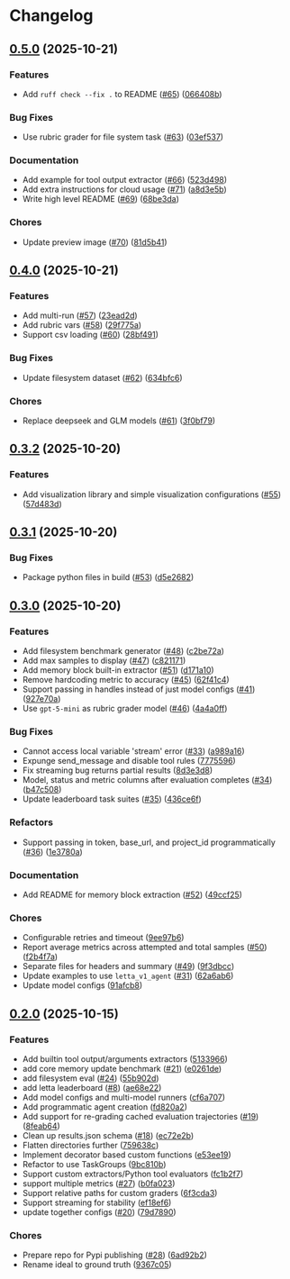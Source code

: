 # Changelog

## [0.5.0](https://github.com/letta-ai/letta-evals/compare/letta-evals-v0.4.0...letta-evals-v0.5.0) (2025-10-21)


### Features

* Add `ruff check --fix .` to README ([#65](https://github.com/letta-ai/letta-evals/issues/65)) ([066408b](https://github.com/letta-ai/letta-evals/commit/066408b99151caa8edf684d24540168067b45e2c))


### Bug Fixes

* Use rubric grader for file system task ([#63](https://github.com/letta-ai/letta-evals/issues/63)) ([03ef537](https://github.com/letta-ai/letta-evals/commit/03ef5370c9223cfa03377c83e13376d00503f8d8))


### Documentation

* Add example for tool output extractor ([#66](https://github.com/letta-ai/letta-evals/issues/66)) ([523d498](https://github.com/letta-ai/letta-evals/commit/523d498ff77c8f4a13239a124d3bf13a3f8b4ebd))
* Add extra instructions for cloud usage ([#71](https://github.com/letta-ai/letta-evals/issues/71)) ([a8d3e5b](https://github.com/letta-ai/letta-evals/commit/a8d3e5bf674e46296c4ac520405d06fd9f978e07))
* Write high level README ([#69](https://github.com/letta-ai/letta-evals/issues/69)) ([68be3da](https://github.com/letta-ai/letta-evals/commit/68be3da0fa3c3cf776c716fe48fc9014d5849de8))


### Chores

* Update preview image ([#70](https://github.com/letta-ai/letta-evals/issues/70)) ([81d5b41](https://github.com/letta-ai/letta-evals/commit/81d5b418c9d37e061b89e1ac20b1fda1be31aa37))

## [0.4.0](https://github.com/letta-ai/letta-evals/compare/letta-evals-v0.3.2...letta-evals-v0.4.0) (2025-10-21)


### Features

* Add multi-run ([#57](https://github.com/letta-ai/letta-evals/issues/57)) ([23ead2d](https://github.com/letta-ai/letta-evals/commit/23ead2d8f1f2a98bbd26aa7ad42c230e1c47d156))
* Add rubric vars ([#58](https://github.com/letta-ai/letta-evals/issues/58)) ([29f775a](https://github.com/letta-ai/letta-evals/commit/29f775a0324329885e73e093b43b6a91cb55795f))
* Support csv loading ([#60](https://github.com/letta-ai/letta-evals/issues/60)) ([28bf491](https://github.com/letta-ai/letta-evals/commit/28bf49181dc3071f4012c1e65e0ef00e9e858669))


### Bug Fixes

* Update filesystem dataset ([#62](https://github.com/letta-ai/letta-evals/issues/62)) ([634bfc6](https://github.com/letta-ai/letta-evals/commit/634bfc6be0076373dc3ebeb4cbe7376b721d8486))


### Chores

* Replace deepseek and GLM models ([#61](https://github.com/letta-ai/letta-evals/issues/61)) ([3f0bf79](https://github.com/letta-ai/letta-evals/commit/3f0bf7914fc0660ef05ac0ab04b894fc8c2fb043))

## [0.3.2](https://github.com/letta-ai/letta-evals/compare/letta-evals-v0.3.1...letta-evals-v0.3.2) (2025-10-20)


### Features

* Add visualization library and simple visualization configurations ([#55](https://github.com/letta-ai/letta-evals/issues/55)) ([57d483d](https://github.com/letta-ai/letta-evals/commit/57d483d899de6f82e8557b8cefa439750c656bfb))

## [0.3.1](https://github.com/letta-ai/letta-evals/compare/letta-evals-v0.3.0...letta-evals-v0.3.1) (2025-10-20)


### Bug Fixes

* Package python files in build ([#53](https://github.com/letta-ai/letta-evals/issues/53)) ([d5e2682](https://github.com/letta-ai/letta-evals/commit/d5e26824e49a8783f4357117a1d646244fcdd911))

## [0.3.0](https://github.com/letta-ai/letta-evals/compare/letta-evals-v0.2.0...letta-evals-v0.3.0) (2025-10-20)


### Features

* Add filesystem benchmark generator ([#48](https://github.com/letta-ai/letta-evals/issues/48)) ([c2be72a](https://github.com/letta-ai/letta-evals/commit/c2be72ae2704c9e42eeeeaf5e319287a79d405ce))
* Add max samples to display ([#47](https://github.com/letta-ai/letta-evals/issues/47)) ([c821171](https://github.com/letta-ai/letta-evals/commit/c821171b539233119c28a095e951a82990442b4c))
* Add memory block built-in extractor  ([#51](https://github.com/letta-ai/letta-evals/issues/51)) ([d171a10](https://github.com/letta-ai/letta-evals/commit/d171a10b662461ac8c07dd39f01d2ae40b7ffda4))
* Remove hardcoding metric to accuracy ([#45](https://github.com/letta-ai/letta-evals/issues/45)) ([62f41c4](https://github.com/letta-ai/letta-evals/commit/62f41c4847fa8c3ee4a5294776e81cd13748923c))
* Support passing in handles instead of just model configs ([#41](https://github.com/letta-ai/letta-evals/issues/41)) ([927e70a](https://github.com/letta-ai/letta-evals/commit/927e70ae3a163094cf73c2aee48ec2e691bdd3a6))
* Use `gpt-5-mini` as rubric grader model ([#46](https://github.com/letta-ai/letta-evals/issues/46)) ([4a4a0ff](https://github.com/letta-ai/letta-evals/commit/4a4a0ff8b4cd4e689775fe8fd59f2d459d976723))


### Bug Fixes

* Cannot access local variable 'stream' error  ([#33](https://github.com/letta-ai/letta-evals/issues/33)) ([a989a16](https://github.com/letta-ai/letta-evals/commit/a989a16e09675a850474b7e9c6e3f042e5822835))
* Expunge send_message and disable tool rules ([7775596](https://github.com/letta-ai/letta-evals/commit/77755964f3c01578bfe52dfe5600d30534ef86d8))
* Fix streaming bug returns partial results ([8d3e3d8](https://github.com/letta-ai/letta-evals/commit/8d3e3d8abec16aebb9867605b778a4ffa9ce3145))
* Model, status and metric columns after evaluation completes ([#34](https://github.com/letta-ai/letta-evals/issues/34)) ([b47c508](https://github.com/letta-ai/letta-evals/commit/b47c508ead27a98aceb349470e644f80387defeb))
* Update leaderboard task suites ([#35](https://github.com/letta-ai/letta-evals/issues/35)) ([436ce6f](https://github.com/letta-ai/letta-evals/commit/436ce6fd8628de37da1815f4a63928f23d2037a2))


### Refactors

* Support passing in token, base_url, and project_id programmatically ([#36](https://github.com/letta-ai/letta-evals/issues/36)) ([1e3780a](https://github.com/letta-ai/letta-evals/commit/1e3780af91b3f02dd5b2930d1b2c7480375eccaa))


### Documentation

* Add README for memory block extraction ([#52](https://github.com/letta-ai/letta-evals/issues/52)) ([49ccf25](https://github.com/letta-ai/letta-evals/commit/49ccf25c006eace82872e1e5c0e16739bd676be2))


### Chores

* Configurable retries and timeout ([9ee97b6](https://github.com/letta-ai/letta-evals/commit/9ee97b6c5e7399b37321829685a37730670bed5f))
* Report average metrics across attempted and total samples ([#50](https://github.com/letta-ai/letta-evals/issues/50)) ([f2b4f7a](https://github.com/letta-ai/letta-evals/commit/f2b4f7ad1f3bbe8fd266d3b08e9501783f80bb75))
* Separate files for headers and summary ([#49](https://github.com/letta-ai/letta-evals/issues/49)) ([9f3dbcc](https://github.com/letta-ai/letta-evals/commit/9f3dbccc2516a6730ef64a511f7ac54656c46e60))
* Update examples to use `letta_v1_agent` ([#31](https://github.com/letta-ai/letta-evals/issues/31)) ([62a6ab6](https://github.com/letta-ai/letta-evals/commit/62a6ab626816d28220c474c00c634b1cfc9e66dc))
* Update model configs ([91afcb8](https://github.com/letta-ai/letta-evals/commit/91afcb81e48537ad07bbb4dff11af2648ccae6e2))

## [0.2.0](https://github.com/letta-ai/letta-evals/compare/letta-evals-v0.1.0...letta-evals-v0.2.0) (2025-10-15)


### Features

* Add builtin tool output/arguments extractors ([5133966](https://github.com/letta-ai/letta-evals/commit/51339668f797232e9e5119750e1b243feeb37912))
* add core memory update benchmark ([#21](https://github.com/letta-ai/letta-evals/issues/21)) ([e0261de](https://github.com/letta-ai/letta-evals/commit/e0261dea683c0f52abc10ea4aeb767ee71258e9c))
* add filesystem eval ([#24](https://github.com/letta-ai/letta-evals/issues/24)) ([55b902d](https://github.com/letta-ai/letta-evals/commit/55b902d474dee79d1b5203ae077c83ad6fe925b6))
* add letta leaderboard ([#8](https://github.com/letta-ai/letta-evals/issues/8)) ([ae68e22](https://github.com/letta-ai/letta-evals/commit/ae68e2267c6a89ccb298c5f190960b93b357ec01))
* Add model configs and multi-model runners ([cf6a707](https://github.com/letta-ai/letta-evals/commit/cf6a707c25e9bbbf1c6c9e827ec61a15e62df84a))
* Add programmatic agent creation ([fd820a2](https://github.com/letta-ai/letta-evals/commit/fd820a23d6ce0383ae128ec0fa6f24241fd47099))
* Add support for re-grading cached evaluation trajectories ([#19](https://github.com/letta-ai/letta-evals/issues/19)) ([8feab64](https://github.com/letta-ai/letta-evals/commit/8feab6442dbd331c8a9abd9158f471e576302ac0))
* Clean up results.json schema ([#18](https://github.com/letta-ai/letta-evals/issues/18)) ([ec72e2b](https://github.com/letta-ai/letta-evals/commit/ec72e2b9c077b0684b318a064d8b4d8463c28074))
* Flatten directories further ([759638c](https://github.com/letta-ai/letta-evals/commit/759638c5297047641c6bb9af8dc4a8f655d7add6))
* Implement decorator based custom functions ([e53ee19](https://github.com/letta-ai/letta-evals/commit/e53ee199a2a44b9d859c9f6a3c768beb49ce7058))
* Refactor to use TaskGroups ([9bc810b](https://github.com/letta-ai/letta-evals/commit/9bc810b66dba61e2ac4794addd2cbd3647a256e7))
* Support custom extractors/Python tool evaluators ([fc1b2f7](https://github.com/letta-ai/letta-evals/commit/fc1b2f7b375ed0e7d3666a2fe0746ed92b9f27a7))
* support multiple metrics ([#27](https://github.com/letta-ai/letta-evals/issues/27)) ([b0fa023](https://github.com/letta-ai/letta-evals/commit/b0fa02357733451d0c216a1cb36882556f84d9e2))
* Support relative paths for custom graders ([6f3cda3](https://github.com/letta-ai/letta-evals/commit/6f3cda39eff447477b81020b73985ae6cf25af5b))
* Support streaming for stability ([ef18ef6](https://github.com/letta-ai/letta-evals/commit/ef18ef63c3986cecd48aa15bc261c04ddca94af0))
* update together configs ([#20](https://github.com/letta-ai/letta-evals/issues/20)) ([79d7890](https://github.com/letta-ai/letta-evals/commit/79d7890a758b7b97162ed91aca3f752d2280df28))


### Chores

* Prepare repo for Pypi publishing ([#28](https://github.com/letta-ai/letta-evals/issues/28)) ([6ad92b2](https://github.com/letta-ai/letta-evals/commit/6ad92b2477a549065a0885f9985bab8202e16906))
* Rename ideal to ground truth ([9367c05](https://github.com/letta-ai/letta-evals/commit/9367c05599b98da8279474a0007bd664a18730fd))
